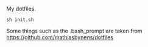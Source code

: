 My dotfiles.

```
sh init.sh
```

Some things such as the .bash_prompt are taken from https://github.com/mathiasbynens/dotfiles